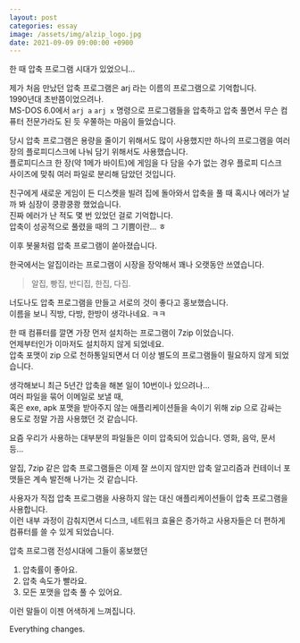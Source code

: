 ```yaml
---
layout: post
categories: essay
image: /assets/img/alzip_logo.jpg
date: 2021-09-09 09:00:00 +0900
---
```

한 때 압축 프로그램 시대가 있었으니...

제가 처음 만났던 압축 프로그램은 arj 라는 이름의 프로그램으로 기억합니다.  
1990년대 초반쯤이었으려나.  
MS-DOS 6.0에서 `arj a` `arj x` 명령으로 프로그램들을 압축하고 압축 풀면서 무슨 컴퓨터 전문가라도 된 듯 우쭐하는 마음이 들었습니다.

당시 압축 프로그램은 용량을 줄이기 위해서도 많이 사용했지만 하나의 프로그램을 여러 장의 플로피디스크에 나눠 담기 위해서도 사용했습니다.    
플로피디스크 한 장(약 1메가 바이트)에 게임을 다 담을 수가 없는 경우 플로피 디스크 사이즈에 맞춰 여러 파일로 분리해 담았던 것입니다.

친구에게 새로운 게임이 든 디스켓을 빌려 집에 돌아와서 압축을 풀 때 혹시나 에러가 날까 봐 심장이 쿵쾅쿵쾅 했었습니다.  
진짜 에러가 난 적도 몇 번 있었던 걸로 기억합니다.  
압축이 성공적으로 풀렸을 때의 그 기쁨이란... ㅎ

이후 봇물처럼 압축 프로그램이 쏟아졌습니다.

한국에서는 알집이라는 프로그램이 시장을 장악해서 꽤나 오랫동안 쓰였습니다.  
>알집, 빵집, 반디집, 한집, 다집.

너도나도 압축 프로그램을 만들고 서로의 것이 좋다고 홍보했습니다.  
이름을 보니 직방, 다방, 한방이 생각나네요. ㅋㅋ

한 때 컴퓨터를 깔면 가장 먼저 설치하는 프로그램이 7zip 이었습니다.  
언제부터인가 이마저도 설치하지 않게 되었네요.  
압축 포맷이 zip 으로 천하통일되면서 더 이상 별도의 프로그램들이 필요하지 않게 되었습니다. 

생각해보니 최근 5년간 압축을 해본 일이 10번이나 있으려나...  
여러 파일을 묶어 이메일로 보낼 때,  
혹은 exe, apk 포맷을 받아주지 않는 애플리케이션들을 속이기 위해 zip 으로 감싸는 용도로 정말 가끔 사용했던 것 같습니다.
 
요즘 우리가 사용하는 대부분의 파일들은 이미 압축되어 있습니다.
영화, 음악, 문서 등...

알집, 7zip 같은 압축 프로그램들은 이제 잘 쓰이지 않지만 압축 알고리즘과 컨테이너 포맷들은 계속 발전해 나가는 것 같습니다.

사용자가 직접 압축 프로그램을 사용하지 않는 대신 애플리케이션들이 압축 프로그램을 사용합니다.  
이런 내부 과정이 감춰지면서 디스크, 네트워크 효율은 증가하고 사용자들은 더 편하게 컴퓨터를 쓸 수 있게 되었습니다.

압축 프로그램 전성시대에 그들이 홍보했던
1. 압축률이 좋아요.
2. 압축 속도가 빨라요.
3. 모든 포맷을 압축 풀 수 있어요.

이런 말들이 이젠 어색하게 느껴집니다.

Everything changes.